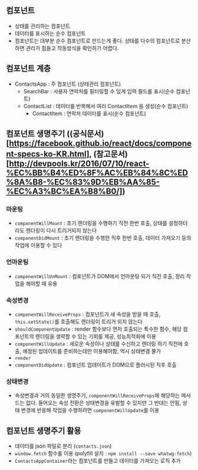 ## 컴포넌트

- 상태를 관리하는 컴포넌트
- 데이터를 표시하는 순수 컴포넌트
- 컴포넌트는 대부분 순수 컴포넌트로 만드는게 좋다. 상태를 다수의 컴포넌트로 분산하면 관리가 힘들고 작동방식을 확인하기 어렵다. 


## 컴포넌트 계층

- ContactsApp : 주 컴포넌트 (상태관리 컴포넌트)
    - SearchBar : 사용자 연락처를 필터링할 수 있게 입력 필드를 표시(순수 컴포넌트)
    - ContactList : 데이터를 반복해서 여러 ContactItem 을 생성(순수 컴포넌트)
        - ContactItem : 연락처 데이터를 표시(순수 컴포넌트)


## 컴포넌트 생명주기 ((공식문서)[https://facebook.github.io/react/docs/component-specs-ko-KR.html], (참고문서)[http://devpools.kr/2016/07/10/react-%EC%BB%B4%ED%8F%AC%EB%84%8C%ED%8A%B8-%EC%83%9D%EB%AA%85-%EC%A3%BC%EA%B8%B0/]) 

### 마운팅

- `componentWillMount` : 초기 렌더링을 수행하기 직전 한번 호출, 상태를 설정하더라도 렌더링이 다시 트리거되지 않는다
- `componentDidMount` : 초기 렌더링을 수행한 직후 한번 호출, 데이터 가져오기 등의 작업에 이용할 수 있다

### 언마운팅

- `componentWillUnMount` : 컴포넌트가 DOM에서 언마운팅 되기 직전 호출, 정리 작업을 해야할 때 유용

### 속성변경

- `componentWillReceiveProps` : 컴포넌트가 새 속성을 받을 때 호출, `this.setState()`를 호출해도 렌더링이 트리거 되지 않는다
- `shouldComponentUpdate` : render 함수보다 먼저 호출되는 특수한 함수, 해당 컴포넌트의 렌더링을 생략할 수 있는 기회를 제공, 성능최적화에 이용
- `componentWillUpdate` : 새로운 속성이나 상태를 수신하고 렌더링 하기 직전에 호출, 예정된 업데이트를 준비하는데만 이용해야함, 역시 상태변경 불가
- `render`
- `componentDidUpdate` : 컴포넌트 업데이트가 DOM으로 플러시된 직후 호출

### 상태변경

- 속성변경과 거의 동일한 생명주기, `componentWillReceiveProps`에 해당하는 메서드는 없다. 들어오는 속성 전환은 상태변경을 유발할 수 있지만 그 반대는 안됨, 상태 변경에 반응해 작업을 수행하려면 `componentWillUpdate`를 이용


## 컴포넌트 생명주기 활용

- 데이터를 json 파일로 분리 (`contacts.json`)
- `window.fetch` 함수를 이용 (polyfill 설치 : `npm install --save whatwg-fetch`)
- `ContactsAppContainer`라는 컴포넌트를 만들고 데이터를 가져오는 로직 추가
